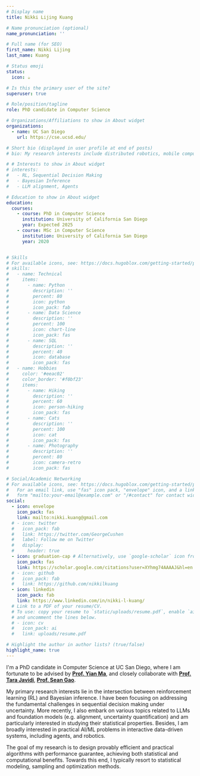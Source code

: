 ```yaml
---
# Display name
title: Nikki Lijing Kuang

# Name pronunciation (optional)
name_pronunciation: ''

# Full name (for SEO)
first_name: Nikki Lijing
last_name: Kuang

# Status emoji
status:
  icon: ☕️

# Is this the primary user of the site?
superuser: true

# Role/position/tagline
role: PhD candidate in Computer Science

# Organizations/Affiliations to show in About widget
organizations:
  - name: UC San Diego
    url: https://cse.ucsd.edu/

# Short bio (displayed in user profile at end of posts)
# bio: My research interests include distributed robotics, mobile computing and programmable matter.

# # Interests to show in About widget
# interests:
#   - RL, Sequential Decision Making
#   - Bayesian Inference
#   - LLM alignment, Agents

# Education to show in About widget
education:
  courses:
    - course: PhD in Computer Science
      institution: University of California San Diego
      year: Expected 2025
    - course: MSc in Computer Science
      institution: University of California San Diego
      year: 2020


# Skills
# For available icons, see: https://docs.hugoblox.com/getting-started/page-builder/#icons
# skills:
#   - name: Technical
#     items:
#       - name: Python
#         description: ''
#         percent: 80
#         icon: python
#         icon_pack: fab
#       - name: Data Science
#         description: ''
#         percent: 100
#         icon: chart-line
#         icon_pack: fas
#       - name: SQL
#         description: ''
#         percent: 40
#         icon: database
#         icon_pack: fas
#   - name: Hobbies
#     color: '#eeac02'
#     color_border: '#f0bf23'
#     items:
#       - name: Hiking
#         description: ''
#         percent: 60
#         icon: person-hiking
#         icon_pack: fas
#       - name: Cats
#         description: ''
#         percent: 100
#         icon: cat
#         icon_pack: fas
#       - name: Photography
#         description: ''
#         percent: 80
#         icon: camera-retro
#         icon_pack: fas

# Social/Academic Networking
# For available icons, see: https://docs.hugoblox.com/getting-started/page-builder/#icons
#   For an email link, use "fas" icon pack, "envelope" icon, and a link in the
#   form "mailto:your-email@example.com" or "/#contact" for contact widget.
social:
  - icon: envelope
    icon_pack: fas
    link: mailto:nikki.kuang@gmail.com 
  # - icon: twitter
  #   icon_pack: fab
  #   link: https://twitter.com/GeorgeCushen
  #   label: Follow me on Twitter
  #   display:
  #     header: true
  - icon: graduation-cap # Alternatively, use `google-scholar` icon from `ai` icon pack
    icon_pack: fas
    link: https://scholar.google.com/citations?user=XYhmg74AAAAJ&hl=en
  # - icon: github
  #   icon_pack: fab
  #   link: https://github.com/nikkilkuang
  - icon: linkedin
    icon_pack: fab
    link: https://www.linkedin.com/in/nikki-l-kuang/
  # Link to a PDF of your resume/CV.
  # To use: copy your resume to `static/uploads/resume.pdf`, enable `ai` icons in `params.yaml`,
  # and uncomment the lines below.
  # - icon: cv
  #   icon_pack: ai
  #   link: uploads/resume.pdf

# Highlight the author in author lists? (true/false)
highlight_name: true
---
```


I'm a PhD candidate in Computer Science at UC San Diego, where I am fortunate to be advised by [**Prof. Yian Ma**](https://sites.google.com/view/yianma/home), and closely collaborate with [**Prof. Tara Javidi**](https://tjavidi.eng.ucsd.edu/), [**Prof. Sean Gao**](https://scungao.github.io/).

My primary research interests lie in the intersection between reinforcement learning (RL) and Bayesian inference. I have been focusing on addressing the fundamental challenges in sequential decision making under uncertainty. More recently, I also embark on various topics related to LLMs and foundation models (e.g. alignment, uncertainty quantification) and am particularly interested in studying their statistical properties. Besides, I am broadly interested in practical AI/ML problems in interactive data-driven systems, including agents, and robotics.

The goal of my research is to design provably efficient and practical algorithms with performance guarantee, achieving both statistical and computational benefits. Towards this end, I typically resort to statistical modeling, sampling and optimization methods. 

<!-- I am a practical theoretician who is interested in developing foundations for designing principled algorithms that can tackle real-world challenges. -->



<center> 

<!-- #### <i class="fa fa-download" aria-hidden="true" style="color:#035AA6"></i> {{< staticref "cv/alzahawi.pdf" "newtab" >}}Download my CV{{< /staticref >}}
</center>  -->

<!-- {style="text-align: justify;"} -->
